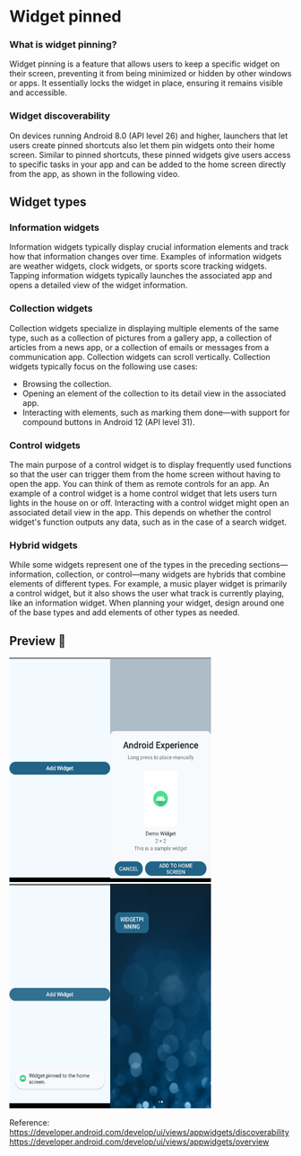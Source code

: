# Widget pinned

### What is widget pinning?

Widget pinning is a feature that allows users to keep a specific widget on their screen, preventing it from being minimized or hidden by other windows or apps. It essentially locks the widget in place, ensuring it remains visible and accessible.

### Widget discoverability
On devices running Android 8.0 (API level 26) and higher, launchers that let users create pinned shortcuts also let them pin widgets onto their home screen. Similar to pinned shortcuts, these pinned widgets give users access to specific tasks in your app and can be added to the home screen directly from the app, as shown in the following video.

## Widget types

### Information widgets
Information widgets typically display crucial information elements and track how that information changes over time. Examples of information widgets are weather widgets, clock widgets, or sports score tracking widgets. Tapping information widgets typically launches the associated app and opens a detailed view of the widget information.

### Collection widgets
Collection widgets specialize in displaying multiple elements of the same type, such as a collection of pictures from a gallery app, a collection of articles from a news app, or a collection of emails or messages from a communication app. Collection widgets can scroll vertically.
Collection widgets typically focus on the following use cases:
 * Browsing the collection.
 * Opening an element of the collection to its detail view in the associated app.
 * Interacting with elements, such as marking them done—with support for compound buttons in Android 12 (API level 31).

### Control widgets
The main purpose of a control widget is to display frequently used functions so that the user can trigger them from the home screen without having to open the app. You can think of them as remote controls for an app. An example of a control widget is a home control widget that lets users turn lights in the house on or off.
Interacting with a control widget might open an associated detail view in the app. This depends on whether the control widget's function outputs any data, such as in the case of a search widget.

### Hybrid widgets
While some widgets represent one of the types in the preceding sections—information, collection, or control—many widgets are hybrids that combine elements of different types. For example, a music player widget is primarily a control widget, but it also shows the user what track is currently playing, like an information widget.
When planning your widget, design around one of the base types and add elements of other types as needed.


## Preview 🎉
<img src="https://raw.githubusercontent.com/AnelCC/WidgetPinning/refs/heads/main/images/widget1.png" width="180" height="400"/><img src="https://raw.githubusercontent.com/AnelCC/WidgetPinning/refs/heads/main/images/widget2.png" width="180" height="400"/>
<img src="https://raw.githubusercontent.com/AnelCC/WidgetPinning/refs/heads/main/images/widget3.png" width="180" height="400"/><img src="https://raw.githubusercontent.com/AnelCC/WidgetPinning/refs/heads/main/images/widget4.png" width="180" height="400"/>

Reference:
https://developer.android.com/develop/ui/views/appwidgets/discoverability
https://developer.android.com/develop/ui/views/appwidgets/overview
